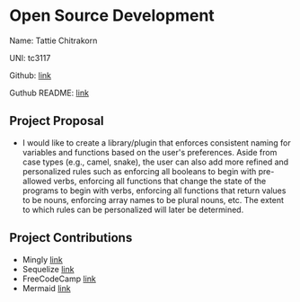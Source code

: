 # Open Source Development

Name: Tattie Chitrakorn

UNI: tc3117

Github: [link](https://github.com/tchitrakorn)

Guthub README: [link](https://github.com/tchitrakorn/tchitrakorn/blob/main/README.md)

## Project Proposal

- I would like to create a library/plugin that enforces consistent naming for variables and functions based on the user's preferences. Aside from case types (e.g., camel, snake), the user can also add more refined and personalized rules such as enforcing all booleans to begin with pre-allowed verbs, enforcing all functions that change the state of the programs to begin with verbs, enforcing all functions that return values to be nouns, enforcing array names to be plural nouns, etc. The extent to which rules can be personalized will later be determined.

## Project Contributions

- Mingly [link](https://github.com/tchitrakorn/Mingly)
- Sequelize [link](https://github.com/sequelize/sequelize)
- FreeCodeCamp [link](https://github.com/freeCodeCamp/freeCodeCamp#contributing)
- Mermaid [link](https://github.com/mermaid-js/mermaid)
